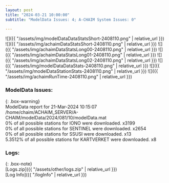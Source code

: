 ```yaml
---
layout: post
title: "2024-03-21 10:00:00"
subtitle: "ModelData Issues: 4; A-CHAIM System Issues: 0"

---
```


![]({{ "/assets/img/modelDataDataStatsShort-2408110.png" | relative_url }})
![]({{ "/assets/img/achaimDataStatsShort-2408110.png" | relative_url }})
![]({{ "/assets/img/achaimDataStatsLong00-2408110.png" | relative_url }})
![]({{ "/assets/img/achaimDataStatsLong01-2408110.png" | relative_url }})
![]({{ "/assets/img/achaimDataStatsLong02-2408110.png" | relative_url }})
![]({{ "/assets/img/modelDataDataStats-2408110.png" | relative_url }})
![]({{ "/assets/img/modelDataStationStats-2408110.png" | relative_url }})
![]({{ "/assets/img/achaimRunTime-2408110.png" | relative_url }})


### ModelData Issues:  
  
{: .box-warning}  
 ModelData report for 21-Mar-2024 10:15:07   
 /home/chaim/ACHAIM_SERVER/A-CHAIM/modelData/2024/081/10/modelData.mat   
 0% of all possible stations for IONO were downloaded. x3199   
 0% of all possible stations for SENTINEL were downloaded. x2654   
 0% of all possible stations for SSUSI were downloaded. x13   
 5.3512% of all possible stations for KARTVERKET were downloaded. x8   
  


### Logs:  
  
{: .box-note}  
[Logs.zip]({{ "/assets/other/logs.zip" | relative_url }})  
[Log Info]({{ "/logInfo" | relative_url }})  
